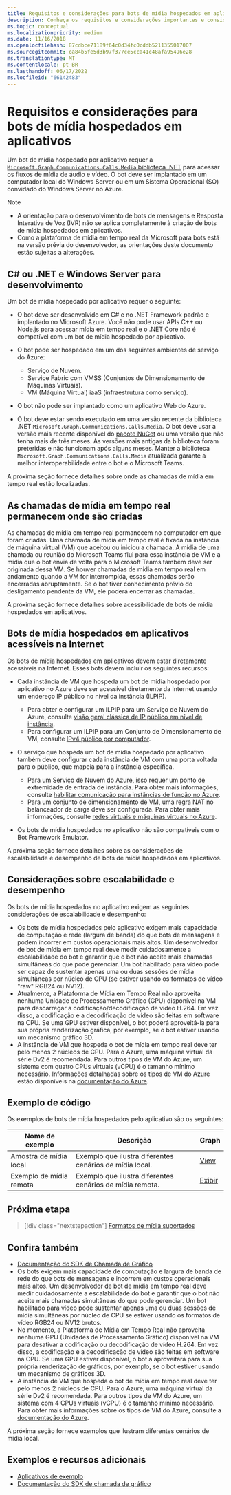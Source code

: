 ```yaml
---
title: Requisitos e considerações para bots de mídia hospedados em aplicativos
description: Conheça os requisitos e considerações importantes e considerações de escalabilidade e desempenho relacionadas à criação de bots de mídia hospedados pelo aplicativo para Teams
ms.topic: conceptual
ms.localizationpriority: medium
ms.date: 11/16/2018
ms.openlocfilehash: 87cdbce71189f64c0d34fc0cddb5211355017007
ms.sourcegitcommit: ca84b5fe5d3b97f377ce5cca41c48afa95496e28
ms.translationtype: MT
ms.contentlocale: pt-BR
ms.lasthandoff: 06/17/2022
ms.locfileid: "66142483"
---
```

# <a name="requirements-and-considerations-for-application-hosted-media-bots"></a>Requisitos e considerações para bots de mídia hospedados em aplicativos

Um bot de mídia hospedado por aplicativo requer a [`Microsoft.Graph.Communications.Calls.Media` biblioteca .NET](https://www.nuget.org/packages/Microsoft.Graph.Communications.Calls.Media/) para acessar os fluxos de mídia de áudio e vídeo. O bot deve ser implantado em um computador local do Windows Server ou em um Sistema Operacional (SO) convidado do Windows Server no Azure.

> [!NOTE]
>
> * A orientação para o desenvolvimento de bots de mensagens e Resposta Interativa de Voz (IVR) não se aplica completamente à criação de bots de mídia hospedados em aplicativos.
> * Como a plataforma de mídia em tempo real da Microsoft para bots está na versão prévia do desenvolvedor, as orientações deste documento estão sujeitas a alterações.

## <a name="c-or-net-and-windows-server-for-development"></a>C# ou .NET e Windows Server para desenvolvimento

Um bot de mídia hospedado por aplicativo requer o seguinte:

* O bot deve ser desenvolvido em C# e no .NET Framework padrão e implantado no Microsoft Azure. Você não pode usar APIs C++ ou Node.js para acessar mídia em tempo real e o .NET Core não é compatível com um bot de mídia hospedado por aplicativo.

* O bot pode ser hospedado em um dos seguintes ambientes de serviço do Azure:
  * Serviço de Nuvem.
  * Service Fabric com VMSS (Conjuntos de Dimensionamento de Máquinas Virtuais).
  * VM (Máquina Virtual) iaaS (infraestrutura como serviço).  
  
* O bot não pode ser implantado como um aplicativo Web do Azure.

* O bot deve estar sendo executado em uma versão recente da biblioteca .NET `Microsoft.Graph.Communications.Calls.Media`. O bot deve usar a versão mais recente disponível do [pacote NuGet](https://www.nuget.org/packages/Microsoft.Graph.Communications.Calls.Media/) ou uma versão que não tenha mais de três meses. As versões mais antigas da biblioteca foram preteridas e não funcionam após alguns meses. Manter a biblioteca `Microsoft.Graph.Communications.Calls.Media` atualizada garante a melhor interoperabilidade entre o bot e o Microsoft Teams.

A próxima seção fornece detalhes sobre onde as chamadas de mídia em tempo real estão localizadas.

## <a name="real-time-media-calls-stay-where-theyre-created"></a>As chamadas de mídia em tempo real permanecem onde são criadas

As chamadas de mídia em tempo real permanecem no computador em que foram criadas. Uma chamada de mídia em tempo real é fixada na instância de máquina virtual (VM) que aceitou ou iniciou a chamada. A mídia de uma chamada ou reunião do Microsoft Teams flui para essa instância de VM e a mídia que o bot envia de volta para o Microsoft Teams também deve ser originada dessa VM. Se houver chamadas de mídia em tempo real em andamento quando a VM for interrompida, essas chamadas serão encerradas abruptamente. Se o bot tiver conhecimento prévio do desligamento pendente da VM, ele poderá encerrar as chamadas.

A próxima seção fornece detalhes sobre acessibilidade de bots de mídia hospedados em aplicativos.

## <a name="application-hosted-media-bots-accessible-on-the-internet"></a>Bots de mídia hospedados em aplicativos acessíveis na Internet

Os bots de mídia hospedados em aplicativos devem estar diretamente acessíveis na Internet. Esses bots devem incluir os seguintes recursos:

* Cada instância de VM que hospeda um bot de mídia hospedado por aplicativo no Azure deve ser acessível diretamente da Internet usando um endereço IP público no nível da instância (ILPIP).
  * Para obter e configurar um ILPIP para um Serviço de Nuvem do Azure, consulte [visão geral clássica de IP público em nível de instância](/azure/virtual-network/virtual-networks-instance-level-public-ip).
  * Para configurar um ILPIP para um Conjunto de Dimensionamento de VM, consulte [IPv4 público por computador](/azure/virtual-machine-scale-sets/virtual-machine-scale-sets-networking#public-ipv4-per-virtual-machine).
* O serviço que hospeda um bot de mídia hospedado por aplicativo também deve configurar cada instância de VM com uma porta voltada para o público, que mapeia para a instância específica.
  * Para um Serviço de Nuvem do Azure, isso requer um ponto de extremidade de entrada de instância. Para obter mais informações, consulte [habilitar comunicação para instâncias de função no Azure](/azure/cloud-services/cloud-services-enable-communication-role-instances).
  * Para um conjunto de dimensionamento de VM, uma regra NAT no balanceador de carga deve ser configurada. Para obter mais informações, consulte [redes virtuais e máquinas virtuais no Azure](/azure/virtual-machines/windows/network-overview).

* Os bots de mídia hospedados no aplicativo não são compatíveis com o Bot Framework Emulator.

A próxima seção fornece detalhes sobre as considerações de escalabilidade e desempenho de bots de mídia hospedados em aplicativos.

## <a name="scalability-and-performance-considerations"></a>Considerações sobre escalabilidade e desempenho

Os bots de mídia hospedados no aplicativo exigem as seguintes considerações de escalabilidade e desempenho:

* Os bots de mídia hospedados pelo aplicativo exigem mais capacidade de computação e rede (largura de banda) do que bots de mensagens e podem incorrer em custos operacionais mais altos. Um desenvolvedor de bot de mídia em tempo real deve medir cuidadosamente a escalabilidade do bot e garantir que o bot não aceite mais chamadas simultâneas do que pode gerenciar. Um bot habilitado para vídeo pode ser capaz de sustentar apenas uma ou duas sessões de mídia simultâneas por núcleo de CPU (se estiver usando os formatos de vídeo "raw" RGB24 ou NV12).
* Atualmente, a Plataforma de Mídia em Tempo Real não aproveita nenhuma Unidade de Processamento Gráfico (GPU) disponível na VM para descarregar a codificação/decodificação de vídeo H.264. Em vez disso, a codificação e a decodificação de vídeo são feitas em software na CPU. Se uma GPU estiver disponível, o bot poderá aproveitá-la para sua própria renderização gráfica, por exemplo, se o bot estiver usando um mecanismo gráfico 3D.
* A instância de VM que hospeda o bot de mídia em tempo real deve ter pelo menos 2 núcleos de CPU. Para o Azure, uma máquina virtual da série Dv2 é recomendada. Para outros tipos de VM do Azure, um sistema com quatro CPUs virtuais (vCPU) é o tamanho mínimo necessário. Informações detalhadas sobre os tipos de VM do Azure estão disponíveis na [documentação do Azure](/azure/virtual-machines/windows/sizes-general).

## <a name="code-sample"></a>Exemplo de código

Os exemplos de bots de mídia hospedados pelo aplicativo são os seguintes:

| **Nome de exemplo** | **Descrição** | **Graph** |
|------------|-------------|-----------|
| Amostra de mídia local | Exemplo que ilustra diferentes cenários de mídia local. | [View](https://github.com/microsoftgraph/microsoft-graph-comms-samples/tree/master/Samples/V1.0Samples/LocalMediaSamples) |
| Exemplo de mídia remota | Exemplo que ilustra diferentes cenários de mídia remota. | [Exibir](https://github.com/microsoftgraph/microsoft-graph-comms-samples/tree/master/Samples/V1.0Samples/RemoteMediaSamples) |

## <a name="next-step"></a>Próxima etapa

> [!div class="nextstepaction"]
> [Formatos de mídia suportados](~/resources/media-formats.md)

## <a name="see-also"></a>Confira também

* [Documentação do SDK de Chamada de Gráfico](https://microsoftgraph.github.io/microsoft-graph-comms-samples/docs/)
* Os bots exigem mais capacidade de computação e largura de banda de rede do que bots de mensagens e incorrem em custos operacionais mais altos. Um desenvolvedor de bot de mídia em tempo real deve medir cuidadosamente a escalabilidade do bot e garantir que o bot não aceite mais chamadas simultâneas do que pode gerenciar. Um bot habilitado para vídeo pode sustentar apenas uma ou duas sessões de mídia simultâneas por núcleo de CPU se estiver usando os formatos de vídeo RGB24 ou NV12 brutos.
* No momento, a Plataforma de Mídia em Tempo Real não aproveita nenhuma GPU (Unidades de Processamento Gráfico) disponível na VM para desativar a codificação ou decodificação de vídeo H.264. Em vez disso, a codificação e a decodificação de vídeo são feitas em software na CPU. Se uma GPU estiver disponível, o bot a aproveitará para sua própria renderização de gráficos, por exemplo, se o bot estiver usando um mecanismo de gráficos 3D.
* A instância de VM que hospeda o bot de mídia em tempo real deve ter pelo menos 2 núcleos de CPU. Para o Azure, uma máquina virtual da série Dv2 é recomendada. Para outros tipos de VM do Azure, um sistema com 4 CPUs virtuais (vCPU) é o tamanho mínimo necessário. Para obter mais informações sobre os tipos de VM do Azure, consulte a [documentação do Azure](/azure/virtual-machines/windows/sizes-general).

A próxima seção fornece exemplos que ilustram diferentes cenários de mídia local.

## <a name="samples-and-additional-resources"></a>Exemplos e recursos adicionais

* [Aplicativos de exemplo](https://github.com/microsoftgraph/microsoft-graph-comms-samples/tree/master/Samples/V1.0Samples/LocalMediaSamples)
* [Documentação do SDK de chamada de gráfico](https://microsoftgraph.github.io/microsoft-graph-comms-samples/docs/)
